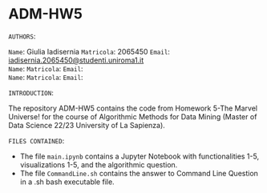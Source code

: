 # ADM-HW5

`AUTHORS`:

`Name`: Giulia Iadisernia `Matricola`: 2065450 `Email`: iadisernia.2065450@studenti.uniroma1.it <br>
`Name`: `Matricola`: `Email`:  <br>
`Name`: `Matricola`: `Email`:  <br>

`INTRODUCTION`:

The repository ADM-HW5 contains the code from Homework 5-The Marvel Universe! for the course of Algorithmic Methods for Data Mining (Master of Data Science 22/23 University of La Sapienza).

`FILES CONTAINED`:

* The file `main.ipynb` contains a Jupyter Notebook with functionalities 1-5, visualizations 1-5, and the algorithmic question.
* The file `CommandLine.sh` contains the answer to Command Line Question in a .sh bash executable file.
